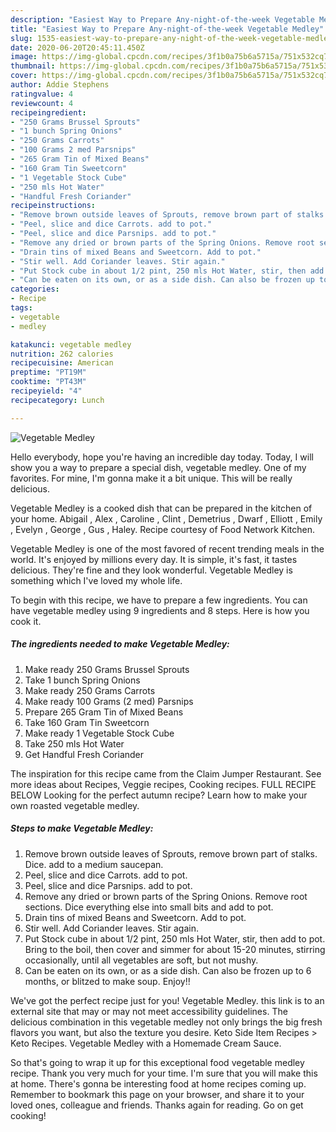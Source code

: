 ```yaml
---
description: "Easiest Way to Prepare Any-night-of-the-week Vegetable Medley"
title: "Easiest Way to Prepare Any-night-of-the-week Vegetable Medley"
slug: 1535-easiest-way-to-prepare-any-night-of-the-week-vegetable-medley
date: 2020-06-20T20:45:11.450Z
image: https://img-global.cpcdn.com/recipes/3f1b0a75b6a5715a/751x532cq70/vegetable-medley-recipe-main-photo.jpg
thumbnail: https://img-global.cpcdn.com/recipes/3f1b0a75b6a5715a/751x532cq70/vegetable-medley-recipe-main-photo.jpg
cover: https://img-global.cpcdn.com/recipes/3f1b0a75b6a5715a/751x532cq70/vegetable-medley-recipe-main-photo.jpg
author: Addie Stephens
ratingvalue: 4
reviewcount: 4
recipeingredient:
- "250 Grams Brussel Sprouts"
- "1 bunch Spring Onions"
- "250 Grams Carrots"
- "100 Grams 2 med Parsnips"
- "265 Gram Tin of Mixed Beans"
- "160 Gram Tin Sweetcorn"
- "1 Vegetable Stock Cube"
- "250 mls Hot Water"
- "Handful Fresh Coriander"
recipeinstructions:
- "Remove brown outside leaves of Sprouts, remove brown part of stalks. Dice. add to a medium saucepan."
- "Peel, slice and dice Carrots. add to pot."
- "Peel, slice and dice Parsnips. add to pot."
- "Remove any dried or brown parts of the Spring Onions. Remove root sections. Dice everything else into small bits and add to pot."
- "Drain tins of mixed Beans and Sweetcorn. Add to pot."
- "Stir well. Add Coriander leaves. Stir again."
- "Put Stock cube in about 1/2 pint, 250 mls Hot Water, stir, then add to pot. Bring to the boil, then cover and simmer for about 15-20 minutes, stirring occasionally, until all vegetables are soft, but not mushy."
- "Can be eaten on its own, or as a side dish. Can also be frozen up to 6 months, or blitzed to make soup. Enjoy!!"
categories:
- Recipe
tags:
- vegetable
- medley

katakunci: vegetable medley 
nutrition: 262 calories
recipecuisine: American
preptime: "PT19M"
cooktime: "PT43M"
recipeyield: "4"
recipecategory: Lunch

---
```



![Vegetable Medley](https://img-global.cpcdn.com/recipes/3f1b0a75b6a5715a/751x532cq70/vegetable-medley-recipe-main-photo.jpg)

Hello everybody, hope you're having an incredible day today. Today, I will show you a way to prepare a special dish, vegetable medley. One of my favorites. For mine, I'm gonna make it a bit unique. This will be really delicious.

Vegetable Medley is a cooked dish that can be prepared in the kitchen of your home. Abigail , Alex , Caroline , Clint , Demetrius , Dwarf , Elliott , Emily , Evelyn , George , Gus , Haley. Recipe courtesy of Food Network Kitchen.

Vegetable Medley is one of the most favored of recent trending meals in the world. It's enjoyed by millions every day. It is simple, it's fast, it tastes delicious. They're fine and they look wonderful. Vegetable Medley is something which I've loved my whole life.


To begin with this recipe, we have to prepare a few ingredients. You can have vegetable medley using 9 ingredients and 8 steps. Here is how you cook it.

<!--inarticleads1-->

##### The ingredients needed to make Vegetable Medley:

1. Make ready 250 Grams Brussel Sprouts
1. Take 1 bunch Spring Onions
1. Make ready 250 Grams Carrots
1. Make ready 100 Grams (2 med) Parsnips
1. Prepare 265 Gram Tin of Mixed Beans
1. Take 160 Gram Tin Sweetcorn
1. Make ready 1 Vegetable Stock Cube
1. Take 250 mls Hot Water
1. Get Handful Fresh Coriander


The inspiration for this recipe came from the Claim Jumper Restaurant. See more ideas about Recipes, Veggie recipes, Cooking recipes. FULL RECIPE BELOW Looking for the perfect autumn recipe? Learn how to make your own roasted vegetable medley. 

<!--inarticleads2-->

##### Steps to make Vegetable Medley:

1. Remove brown outside leaves of Sprouts, remove brown part of stalks. Dice. add to a medium saucepan.
1. Peel, slice and dice Carrots. add to pot.
1. Peel, slice and dice Parsnips. add to pot.
1. Remove any dried or brown parts of the Spring Onions. Remove root sections. Dice everything else into small bits and add to pot.
1. Drain tins of mixed Beans and Sweetcorn. Add to pot.
1. Stir well. Add Coriander leaves. Stir again.
1. Put Stock cube in about 1/2 pint, 250 mls Hot Water, stir, then add to pot. Bring to the boil, then cover and simmer for about 15-20 minutes, stirring occasionally, until all vegetables are soft, but not mushy.
1. Can be eaten on its own, or as a side dish. Can also be frozen up to 6 months, or blitzed to make soup. Enjoy!!


We&#39;ve got the perfect recipe just for you! Vegetable Medley. this link is to an external site that may or may not meet accessibility guidelines. The delicious combination in this vegetable medley not only brings the big fresh flavors you want, but also the texture you desire. Keto Side Item Recipes &gt; Keto Recipes. Vegetable Medley with a Homemade Cream Sauce. 

So that's going to wrap it up for this exceptional food vegetable medley recipe. Thank you very much for your time. I'm sure that you will make this at home. There's gonna be interesting food at home recipes coming up. Remember to bookmark this page on your browser, and share it to your loved ones, colleague and friends. Thanks again for reading. Go on get cooking!
